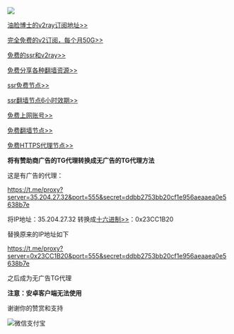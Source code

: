 


![](https://telegra.ph/file/da3af9a3058e23a306b67.jpg)

[油脸博士的v2ray订阅地址>>](https://youlianboshi.netlify.com/)

[完全免费的v2订阅，每个月50G>>](https://v2fast.tk/cart.php)

[免费的ssr和v2ray>>](http://www.softpen.net/)

[免费分享各种翻墙资源>>](https://fangeqiang.com/408.html)

[ssr免费节点>>](http://freefq.com/ss/)

[ssr翻墙节点6小时效期>>](https://c.ishadowx.net/)

[免费上网账号>>](https://free-ss.site/)

[免费翻墙节点>>](https://lncn.org/)

[免费HTTPS代理节点>>](https://github.com/YoulianBoshi/Free-account/blob/master/HTTPS%E4%BB%A3%E7%90%86%E8%8A%82%E7%82%B9)

**将有赞助商广告的TG代理转换成无广告的TG代理方法**

这是有广告的代理：

https://t.me/proxy?server=35.204.27.32&port=555&secret=ddbb2753bb20cf1e956aeaaea0e5638b7e

将IP地址：35.204.27.32 转换成[十六进制>>](https://www.miniwebtool.com/ip-address-to-hex-converter/?ip=74.125.43.99)：0x23CC1B20 

替换原来的IP地址如下

https://t.me/proxy?server=0x23CC1B20&port=555&secret=ddbb2753bb20cf1e956aeaaea0e5638b7e 

之后成为无广告TG代理

**注意：安卓客户端无法使用**



谢谢你的赞赏和支持

![微信支付宝](https://telegra.ph/file/18d16f370cce6ea10d3e3.png)
